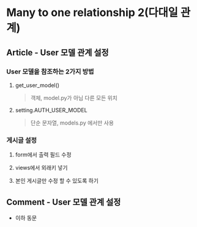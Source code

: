 # Many to one relationship 2(다대일 관계)

## Article - User 모델 관계 설정

### User 모델을 참조하는 2가지 방법

1. get_user_model()

    > 객체, model.py가 아님 다른 모든 위치

2. setting.AUTH_USER_MODEL

    > 단순 문자열, models.py 에서만 사용

### 게시글 설정

1. form에서 출력 필드 수정

2. views에서 외래키 넣기

3. 본인 게시글만 수정 할 수 있도록 하기

## Comment - User 모델 관계 설정

- 이하 동문

